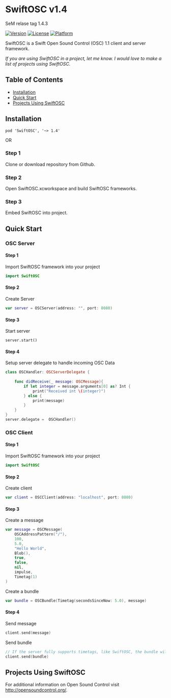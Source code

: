 # SwiftOSC v1.4
SeM relase tag 1.4.3

[![Version](https://img.shields.io/cocoapods/v/SwiftOSC.svg?style=flat)](http://cocoapods.org/pods/SwiftOSC)
[![License](https://img.shields.io/cocoapods/l/SwiftOSC.svg?style=flat)](https://github.com/devinroth/SwiftOSC/blob/master/LICENSE)
[![Platform](https://img.shields.io/cocoapods/p/SwiftOSC.svg?style=flat)](http://cocoapods.org/pods/SwiftOSC)

SwiftOSC is a Swift Open Sound Control (OSC) 1.1 client and server framework.


*If you are using SwiftOSC in a project, let me know. I would love to make a list of projects using SwiftOSC.*

## Table of Contents
- [Installation](#installation)
- [Quick Start](#quick-start)
- [Projects Using SwiftOSC](#projects-using-swiftosc)


## Installation

```
pod 'SwiftOSC', '~> 1.4'
```

OR

### Step 1

Clone or download repository from Github.

### Step 2

Open SwiftOSC.xcworkspace and build SwiftOSC frameworks. 

### Step 3

Embed SwiftOSC into project.



## Quick Start
### OSC Server
#### Step 1
Import SwiftOSC framework into your project
```swift
import SwiftOSC
```
#### Step 2
Create Server
```swift
var server = OSCServer(address: "", port: 8080)
```
#### Step 3
Start server
```
server.start()
```

#### Step 4
Setup server delegate to handle incoming OSC Data
```swift
class OSCHandler: OSCServerDelegate {
    
    func didReceive(_ message: OSCMessage){
        if let integer = message.arguments[0] as? Int {
            print("Received int \(integer)")
        } else {
            print(message)
        }
    }
}
server.delegate =  OSCHandler()
```
### OSC Client
#### Step 1
Import SwiftOSC framework into your project
```swift
import SwiftOSC
```
#### Step 2
Create client
```swift
var client = OSCClient(address: "localhost", port: 8080)
```
#### Step 3
Create a message
```swift
var message = OSCMessage(
    OSCAddressPattern("/"), 
    100, 
    5.0, 
    "Hello World", 
    Blob(), 
    true, 
    false, 
    nil, 
    impulse, 
    Timetag(1)
)
```
Create a bundle
```swift
var bundle = OSCBundle(Timetag(secondsSinceNow: 5.0), message)
```

#### Step 4
Send message
```swift
client.send(message)
```
Send bundle
```swift
// If the server fully supports timetags, like SwiftOSC, the bundle will be delivered at the correct time.
client.send(bundle)
```

## Projects Using SwiftOSC


For additional information on Open Sound Control visit http://opensoundcontrol.org/.
